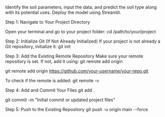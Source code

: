 Identify the soil parameters, input the data, and predict the soil type along with its potential uses. Deploy the model using Streamlit.



Step 1: Navigate to Your Project Directory

Open your terminal and go to your project folder:
cd /path/to/your/project

Step 2: Initialize Git (If Not Already Initialized)
If your project is not already a Git repository, initialize it:
git init

Step 3: Add the Existing Remote Repository
Make sure your remote repository is set. If not, add it using:
git remote add origin <your-repo-url>

git remote add origin https://github.com/your-username/your-repo.git

To check if the remote is added:
git remote -v

Step 4: Add and Commit Your Files
git add .

git commit -m "Initial commit or updated project files"

Step 5: Push to the Existing Repository
git push -u origin main --force
